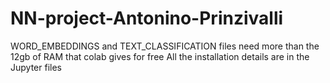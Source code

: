 # NN-project-Antonino-Prinzivalli

WORD_EMBEDDINGS and  TEXT_CLASSIFICATION files need more than the 12gb of RAM that colab gives for free
All the installation details are in the Jupyter files
